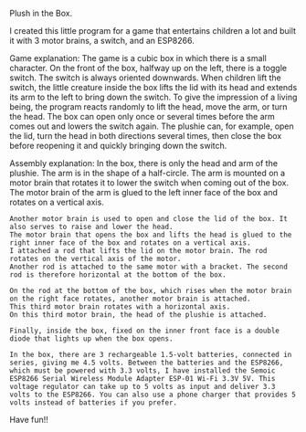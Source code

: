 Plush in the Box.

I created this little program for a game that entertains children a lot and built it with 3 motor brains, a switch, and an ESP8266.

Game explanation:
    The game is a cubic box in which there is a small character.
    On the front of the box, halfway up on the left, there is a toggle switch.
    The switch is always oriented downwards.
    When children lift the switch, the little creature inside the box lifts the lid with its head and extends its arm to the left to bring down the switch.
    To give the impression of a living being, the program reacts randomly to lift the head, move the arm, or turn the head.
    The box can open only once or several times before the arm comes out and lowers the switch again.
    The plushie can, for example, open the lid, turn the head in both directions several times, then close the box before reopening it and quickly bringing down the switch.

Assembly explanation:
    In the box, there is only the head and arm of the plushie.
    The arm is in the shape of a half-circle.
    The arm is mounted on a motor brain that rotates it to lower the switch when coming out of the box.
    The motor brain of the arm is glued to the left inner face of the box and rotates on a vertical axis.

    Another motor brain is used to open and close the lid of the box. It also serves to raise and lower the head.
    The motor brain that opens the box and lifts the head is glued to the right inner face of the box and rotates on a vertical axis.
    I attached a rod that lifts the lid on the motor brain. The rod rotates on the vertical axis of the motor.
    Another rod is attached to the same motor with a bracket. The second rod is therefore horizontal at the bottom of the box.

    On the rod at the bottom of the box, which rises when the motor brain on the right face rotates, another motor brain is attached.
    This third motor brain rotates with a horizontal axis.
    On this third motor brain, the head of the plushie is attached.

    Finally, inside the box, fixed on the inner front face is a double diode that lights up when the box opens.

    In the box, there are 3 rechargeable 1.5-volt batteries, connected in series, giving me 4.5 volts. Between the batteries and the ESP8266, which must be powered with 3.3 volts, I have installed the Semoic ESP8266 Serial Wireless Module Adapter ESP-01 Wi-Fi 3.3V 5V. This voltage regulator can take up to 5 volts as input and deliver 3.3 volts to the ESP8266. You can also use a phone charger that provides 5 volts instead of batteries if you prefer.

Have fun!!